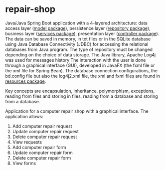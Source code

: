 # repair-shop

Java/Java Spring Boot application with a 4-layered architecture: data access layer ([model package](https://github.com/Iri25/repair-shop/tree/main/RepairShop/src/main/java/model)), persistence layer ([repository package](https://github.com/Iri25/repair-shop/tree/main/RepairShop/src/main/java/repository)), business layer ([services package](https://github.com/Iri25/repair-shop/tree/main/RepairShop/src/main/java/services)), presentation layer ([controller package](https://github.com/Iri25/repair-shop/tree/main/RepairShop/src/main/java/ctrl)). The data can be saved in memory, in txt files or in the SQLite database using Java Database Connectivity (JDBC) for accessing the relational databases from Java program. The type of repository must be changed depending on the choice of data storage. The Java library, Apache Log4j was used for messages history The interaction with the user is done through a graphical interface (GUI), developed in JavaFX (the fxml file or the xml file for Spring Bean). The database connection configurations, the bd.config file but also the log4j2.xml file, the xml and fxml files are found in [resources package](https://github.com/Iri25/repair-shop/tree/main/RepairShop/src/main/resources).

Key concepts are encapsulation, inheritance, polymorphism, exceptions, reading from files and storing in files, reading from a database and storing from a database.

Application for a computer repair shop with a graphical interface. The application allows:
1. Add computer repair request
2. Update computer repair request
3. Delete computer repair request
4. View requests
5. Add computer repair form
6. Update computer repair form
7. Delete computer repair form
8. View forms
